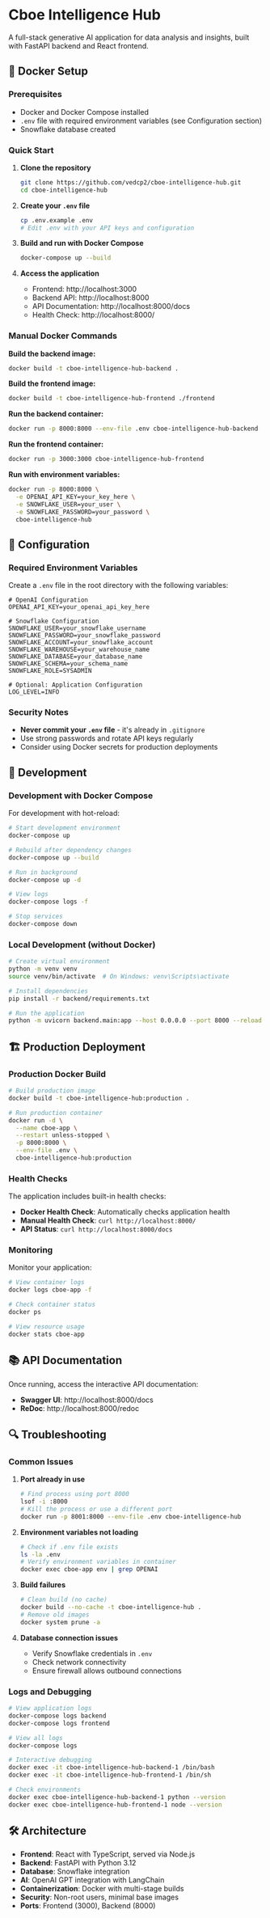 # Cboe Intelligence Hub

A full-stack generative AI application for data analysis and insights, built with FastAPI backend and React frontend.

## 🐳 Docker Setup

### Prerequisites

- Docker and Docker Compose installed
- `.env` file with required environment variables (see Configuration section)
- Snowflake database created

### Quick Start

1. **Clone the repository**
   ```bash
   git clone https://github.com/vedcp2/cboe-intelligence-hub.git               
   cd cboe-intelligence-hub
   ```

2. **Create your `.env` file**
   ```bash
   cp .env.example .env
   # Edit .env with your API keys and configuration
   ```

3. **Build and run with Docker Compose**
   ```bash
   docker-compose up --build
   ```

4. **Access the application**
   - Frontend: http://localhost:3000
   - Backend API: http://localhost:8000
   - API Documentation: http://localhost:8000/docs
   - Health Check: http://localhost:8000/

### Manual Docker Commands

**Build the backend image:**
```bash
docker build -t cboe-intelligence-hub-backend .
```

**Build the frontend image:**
```bash
docker build -t cboe-intelligence-hub-frontend ./frontend
```

**Run the backend container:**
```bash
docker run -p 8000:8000 --env-file .env cboe-intelligence-hub-backend
```

**Run the frontend container:**
```bash
docker run -p 3000:3000 cboe-intelligence-hub-frontend
```

**Run with environment variables:**
```bash
docker run -p 8000:8000 \
  -e OPENAI_API_KEY=your_key_here \
  -e SNOWFLAKE_USER=your_user \
  -e SNOWFLAKE_PASSWORD=your_password \
  cboe-intelligence-hub
```

## 🔧 Configuration

### Required Environment Variables

Create a `.env` file in the root directory with the following variables:

```env
# OpenAI Configuration
OPENAI_API_KEY=your_openai_api_key_here

# Snowflake Configuration
SNOWFLAKE_USER=your_snowflake_username
SNOWFLAKE_PASSWORD=your_snowflake_password
SNOWFLAKE_ACCOUNT=your_snowflake_account
SNOWFLAKE_WAREHOUSE=your_warehouse_name
SNOWFLAKE_DATABASE=your_database_name
SNOWFLAKE_SCHEMA=your_schema_name
SNOWFLAKE_ROLE=SYSADMIN

# Optional: Application Configuration
LOG_LEVEL=INFO
```

### Security Notes

- **Never commit your `.env` file** - it's already in `.gitignore`
- Use strong passwords and rotate API keys regularly
- Consider using Docker secrets for production deployments

## 🚀 Development

### Development with Docker Compose

For development with hot-reload:

```bash
# Start development environment
docker-compose up

# Rebuild after dependency changes
docker-compose up --build

# Run in background
docker-compose up -d

# View logs
docker-compose logs -f

# Stop services
docker-compose down
```

### Local Development (without Docker)

```bash
# Create virtual environment
python -m venv venv
source venv/bin/activate  # On Windows: venv\Scripts\activate

# Install dependencies
pip install -r backend/requirements.txt

# Run the application
python -m uvicorn backend.main:app --host 0.0.0.0 --port 8000 --reload
```

## 🏗️ Production Deployment

### Production Docker Build

```bash
# Build production image
docker build -t cboe-intelligence-hub:production .

# Run production container
docker run -d \
  --name cboe-app \
  --restart unless-stopped \
  -p 8000:8000 \
  --env-file .env \
  cboe-intelligence-hub:production
```

### Health Checks

The application includes built-in health checks:

- **Docker Health Check**: Automatically checks application health
- **Manual Health Check**: `curl http://localhost:8000/`
- **API Status**: `curl http://localhost:8000/docs`

### Monitoring

Monitor your application:

```bash
# View container logs
docker logs cboe-app -f

# Check container status
docker ps

# View resource usage
docker stats cboe-app
```

## 📚 API Documentation

Once running, access the interactive API documentation:

- **Swagger UI**: http://localhost:8000/docs
- **ReDoc**: http://localhost:8000/redoc

## 🔍 Troubleshooting

### Common Issues

1. **Port already in use**
   ```bash
   # Find process using port 8000
   lsof -i :8000
   # Kill the process or use a different port
   docker run -p 8001:8000 --env-file .env cboe-intelligence-hub
   ```

2. **Environment variables not loading**
   ```bash
   # Check if .env file exists
   ls -la .env
   # Verify environment variables in container
   docker exec cboe-app env | grep OPENAI
   ```

3. **Build failures**
   ```bash
   # Clean build (no cache)
   docker build --no-cache -t cboe-intelligence-hub .
   # Remove old images
   docker system prune -a
   ```

4. **Database connection issues**
   - Verify Snowflake credentials in `.env`
   - Check network connectivity
   - Ensure firewall allows outbound connections

### Logs and Debugging

```bash
# View application logs
docker-compose logs backend
docker-compose logs frontend

# View all logs
docker-compose logs

# Interactive debugging
docker exec -it cboe-intelligence-hub-backend-1 /bin/bash
docker exec -it cboe-intelligence-hub-frontend-1 /bin/sh

# Check environments
docker exec cboe-intelligence-hub-backend-1 python --version
docker exec cboe-intelligence-hub-frontend-1 node --version
```

## 🛠️ Architecture

- **Frontend**: React with TypeScript, served via Node.js
- **Backend**: FastAPI with Python 3.12
- **Database**: Snowflake integration
- **AI**: OpenAI GPT integration with LangChain
- **Containerization**: Docker with multi-stage builds
- **Security**: Non-root users, minimal base images
- **Ports**: Frontend (3000), Backend (8000)

